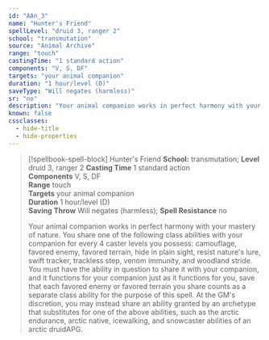 ```yaml
---
id: "AAn_3"
name: "Hunter's Friend"
spellLevel: "druid 3, ranger 2"
school: "transmutation"
source: "Animal Archive"
range: "touch"
castingTime: "1 standard action"
components: "V, S, DF"
targets: "your animal companion"
duration: "1 hour/level (D)"
saveType: "Will negates (harmless)"
sr: "no"
description: "Your animal companion works in perfect harmony with your mastery of nature. You share one of the following class abilities with your companion for every 4 caster levels you possess: camouflage, favored enemy, favored terrain, hide in plain sight, resist nature's lure, swift tracker, trackless step, venom immunity, and woodland stride. You must have the ability in question to share it with your companion, and it functions for your companion just as it functions for you, save that each favored enemy or favored terrain you share counts as a separate class ability for the purpose of this spell.  At the GM's discretion, you may instead share an ability granted by an archetype that substitutes for one of the above abilities, such as the arctic endurance, arctic native, icewalking, and snowcaster abilities of an arctic druidAPG."
known: false
cssclasses:
  - hide-title
  - hide-properties
---
```


> [!spellbook-spell-block] Hunter's Friend
> **School:** transmutation; **Level** druid 3, ranger 2
> **Casting Time** 1 standard action  
> **Components** V, S, DF  
> **Range** touch  
> **Targets** your animal companion  
> **Duration** 1 hour/level (D)  
> **Saving Throw** Will negates (harmless); **Spell Resistance** no
> 
> Your animal companion works in perfect harmony with your mastery of nature. You share one of the following class abilities with your companion for every 4 caster levels you possess: camouflage, favored enemy, favored terrain, hide in plain sight, resist nature's lure, swift tracker, trackless step, venom immunity, and woodland stride. You must have the ability in question to share it with your companion, and it functions for your companion just as it functions for you, save that each favored enemy or favored terrain you share counts as a separate class ability for the purpose of this spell.  At the GM's discretion, you may instead share an ability granted by an archetype that substitutes for one of the above abilities, such as the arctic endurance, arctic native, icewalking, and snowcaster abilities of an arctic druidAPG.
